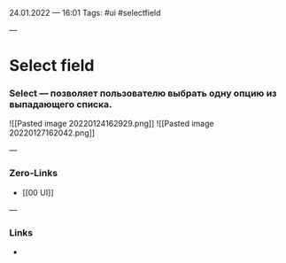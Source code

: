 24.01.2022 — 16:01
Tags: #ui #selectfield

—
# Select field
### Select — позволяет пользователю выбрать одну опцию из выпадающего списка.

![[Pasted image 20220124162929.png]]
![[Pasted image 20220127162042.png]]

—
### Zero-Links
- [[00 UI]]

—
### Links
- 